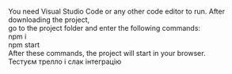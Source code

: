 You need Visual Studio Code or any other code editor to run. After downloading the project,</br> 
go to the project folder and enter the following commands:</br>
npm i</br>
npm start</br>
After these commands, the project will start in your browser.</br>
Тестуєм трелло і слак інтеграцію